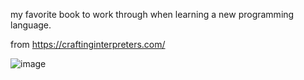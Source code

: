 my favorite book to work through when learning a new programming language.

from https://craftinginterpreters.com/

![image](https://github.com/tnguyen21/crafting-interpreters-exercises/assets/19523341/d5a275b4-dc48-425a-a6b1-8e432cd425e5)
